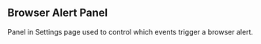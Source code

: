 Browser Alert Panel
-------------------

Panel in Settings page used to control which events trigger a browser alert.
